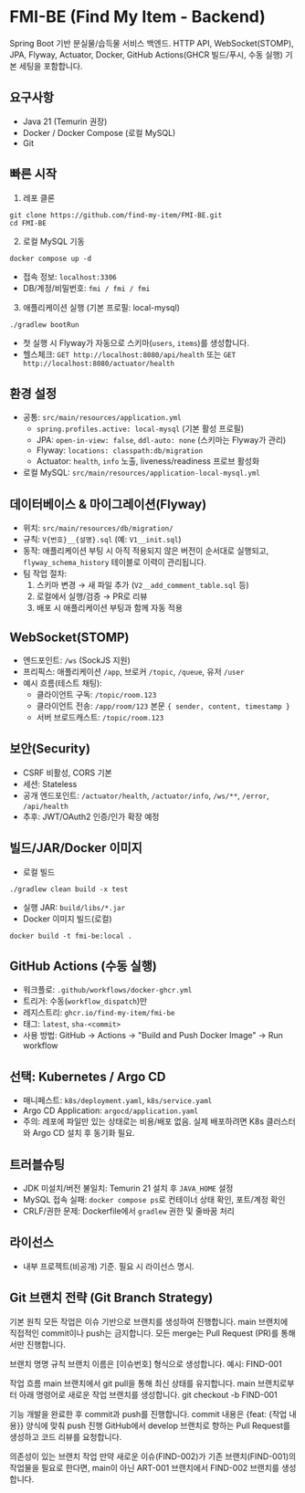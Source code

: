 # FMI-BE (Find My Item - Backend)

Spring Boot 기반 분실물/습득물 서비스 백엔드. HTTP API, WebSocket(STOMP), JPA, Flyway, Actuator, Docker, GitHub Actions(GHCR 빌드/푸시, 수동 실행) 기본 세팅을 포함합니다.

## 요구사항
- Java 21 (Temurin 권장)
- Docker / Docker Compose (로컬 MySQL)
- Git

## 빠른 시작
1) 레포 클론
```
git clone https://github.com/find-my-item/FMI-BE.git
cd FMI-BE
```

2) 로컬 MySQL 기동
```
docker compose up -d
```
- 접속 정보: `localhost:3306`
- DB/계정/비밀번호: `fmi / fmi / fmi`

3) 애플리케이션 실행 (기본 프로필: local-mysql)
```
./gradlew bootRun
```
- 첫 실행 시 Flyway가 자동으로 스키마(`users`, `items`)를 생성합니다.
- 헬스체크: `GET http://localhost:8080/api/health` 또는 `GET http://localhost:8080/actuator/health`

## 환경 설정
- 공통: `src/main/resources/application.yml`
  - `spring.profiles.active: local-mysql` (기본 활성 프로필)
  - JPA: `open-in-view: false`, `ddl-auto: none` (스키마는 Flyway가 관리)
  - Flyway: `locations: classpath:db/migration`
  - Actuator: `health`, `info` 노출, liveness/readiness 프로브 활성화
- 로컬 MySQL: `src/main/resources/application-local-mysql.yml`

## 데이터베이스 & 마이그레이션(Flyway)
- 위치: `src/main/resources/db/migration/`
- 규칙: `V{번호}__{설명}.sql` (예: `V1__init.sql`)
- 동작: 애플리케이션 부팅 시 아직 적용되지 않은 버전이 순서대로 실행되고, `flyway_schema_history` 테이블로 이력이 관리됩니다.
- 팀 작업 절차:
  1) 스키마 변경 → 새 파일 추가 (`V2__add_comment_table.sql` 등)
  2) 로컬에서 실행/검증 → PR로 리뷰
  3) 배포 시 애플리케이션 부팅과 함께 자동 적용

## WebSocket(STOMP)
- 엔드포인트: `/ws` (SockJS 지원)
- 프리픽스: 애플리케이션 `/app`, 브로커 `/topic`, `/queue`, 유저 `/user`
- 예시 흐름(테스트 채팅):
  - 클라이언트 구독: `/topic/room.123`
  - 클라이언트 전송: `/app/room/123` 본문 `{ sender, content, timestamp }`
  - 서버 브로드캐스트: `/topic/room.123`

## 보안(Security)
- CSRF 비활성, CORS 기본
- 세션: Stateless
- 공개 엔드포인트: `/actuator/health`, `/actuator/info`, `/ws/**`, `/error`, `/api/health`
- 추후: JWT/OAuth2 인증/인가 확장 예정

## 빌드/JAR/Docker 이미지
- 로컬 빌드
```
./gradlew clean build -x test
```
- 실행 JAR: `build/libs/*.jar`
- Docker 이미지 빌드(로컬)
```
docker build -t fmi-be:local .
```

## GitHub Actions (수동 실행)
- 워크플로: `.github/workflows/docker-ghcr.yml`
- 트리거: 수동(`workflow_dispatch`)만
- 레지스트리: `ghcr.io/find-my-item/fmi-be`
- 태그: `latest`, `sha-<commit>`
- 사용 방법: GitHub → Actions → "Build and Push Docker Image" → Run workflow

## 선택: Kubernetes / Argo CD
- 매니페스트: `k8s/deployment.yaml`, `k8s/service.yaml`
- Argo CD Application: `argocd/application.yaml`
- 주의: 레포에 파일만 있는 상태로는 비용/배포 없음. 실제 배포하려면 K8s 클러스터와 Argo CD 설치 후 동기화 필요.

## 트러블슈팅
- JDK 미설치/버전 불일치: Temurin 21 설치 후 `JAVA_HOME` 설정
- MySQL 접속 실패: `docker compose ps`로 컨테이너 상태 확인, 포트/계정 확인
- CRLF/권한 문제: Dockerfile에서 `gradlew` 권한 및 줄바꿈 처리

## 라이선스
- 내부 프로젝트(비공개) 기준. 필요 시 라이선스 명시.

## Git 브랜치 전략 (Git Branch Strategy)

기본 원칙
모든 작업은 이슈 기반으로 브랜치를 생성하여 진행합니다.
main 브랜치에 직접적인 commit이나 push는 금지합니다.
모든 merge는 Pull Request (PR)를 통해서만 진행합니다.

브랜치 명명 규칙
브랜치 이름은 [이슈번호] 형식으로 생성합니다.
예시: FIND-001

작업 흐름
main 브랜치에서 git pull을 통해 최신 상태를 유지합니다.
main 브랜치로부터 아래 명령어로 새로운 작업 브랜치를 생성합니다.
git checkout -b FIND-001

기능 개발을 완료한 후 commit과 push를 진행합니다.
commit 내용은 {feat: {작업 내용}} 양식에 맞춰 push 진행
GitHub에서 develop 브랜치로 향하는 Pull Request를 생성하고 코드 리뷰를 요청합니다.

의존성이 있는 브랜치 작업
만약 새로운 이슈(FIND-002)가 기존 브랜치(FIND-001)의 작업물을 필요로 한다면,
main이 아닌 ART-001 브랜치에서 FIND-002 브랜치를 생성합니다.
